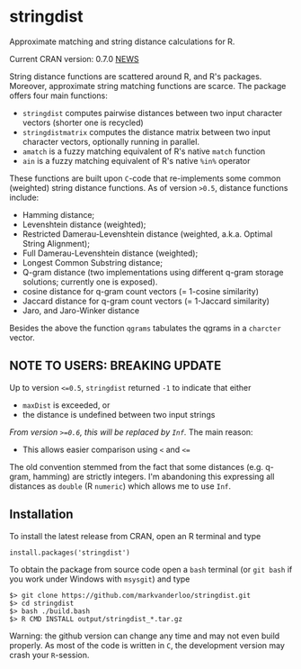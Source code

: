 stringdist
==========

Approximate matching and string distance calculations for R.

Current CRAN version: 0.7.0 [NEWS](http://cran.r-project.org/web/packages/stringdist/NEWS)

String distance functions are scattered around R, and R's packages. Moreover,
approximate string matching functions are scarce. The package offers four main functions:

* `stringdist`  computes pairwise distances between two input character vectors (shorter one is recycled)
* `stringdistmatrix` computes the distance matrix between two input character vectors, optionally running in parallel.
* `amatch` is a fuzzy matching equivalent of R's native `match` function
* `ain` is a fuzzy matching equivalent of R's native `%in%` operator

These functions are built upon `C`-code that re-implements some common (weighted) string
distance functions. As of version `>0.5`, distance functions include:

* Hamming distance; 
* Levenshtein distance (weighted);
* Restricted Damerau-Levenshtein distance (weighted, a.k.a. Optimal String Alignment);
* Full Damerau-Levenshtein distance (weighted);
* Longest Common Substring distance;
* Q-gram distance (two implementations using different q-gram storage solutions; currently one is exposed).
* cosine distance for q-gram count vectors (= 1-cosine similarity)
* Jaccard distance for q-gram count vectors (= 1-Jaccard similarity)
* Jaro, and Jaro-Winker distance


Besides the above the function `qgrams` tabulates the qgrams in a `charcter` vector.

NOTE TO USERS: BREAKING UPDATE
-------------
Up to version `<=0.5`, `stringdist` returned `-1` to indicate that either

* `maxDist` is exceeded, or
* the distance is undefined between two input strings

*From version `>=0.6`, this will be replaced by `Inf`.* The main reason:

* This allows easier comparison using `<` and `<=`

The old convention stemmed from the fact that some distances (e.g. q-gram, hamming) are strictly
integers. I'm abandoning this expressing all distances as `double` (R `numeric`) which allows me
to use `Inf`.


Installation
------------
To install the latest release from CRAN, open an R terminal and type

`install.packages('stringdist')`

To obtain the package from source code open a `bash` terminal (or `git bash` if you work under Windows
with `msysgit`) and type

```
$> git clone https://github.com/markvanderloo/stringdist.git
$> cd stringdist
$> bash ./build.bash
$> R CMD INSTALL output/stringdist_*.tar.gz
```

Warning: the github version can change any time and may not even build properly. As most
of the code is written in `C`, the development version may crash your `R`-session.


